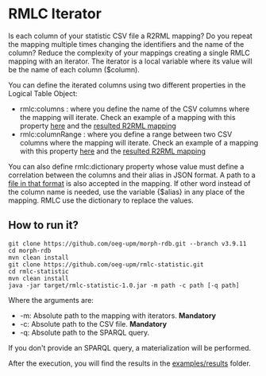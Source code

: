 # RMLC Iterator
Is each column of your statistic CSV file a R2RML mapping? Do you repeat the mapping multiple times changing the 
identifiers and the name of the column? Reduce the complexity of your mappings creating a single RMLC mapping
with an iterator. The iterator is a local variable where its value will be the name of each column ($column).

You can define the iterated columns using two different properties in the Logical Table Object:
+ rmlc:columns : where you define the name of the CSV columns where the mapping will iterate. Check an example of a mapping
with this property [here](https://github.com/oeg-upm/rmlc-statistic/blob/master/examples/mappings/2016-P21-columns.rmlc.ttl) and
the [resulted R2RML mapping](https://github.com/oeg-upm/rmlc-statistic/blob/master/examples/mappings/2016-P21-columns.r2rml.ttl)
+ rmlc:columnRange : where you define a range between two CSV columns where the mapping will iterate. Check an 
example of a mapping with this property [here](https://github.com/oeg-upm/rmlc-statistic/blob/master/examples/mappings/2016-P21-range.rmlc.ttl)
and the [resulted R2RML mapping](https://github.com/dachafra/rmlc-statistic/blob/master/examples/mappings/2016-P21-range.r2rml.ttl)

You can also define rmlc:dictionary property whose value must define a correlation between the columns and their alias in JSON format. 
A path to a [file in that format](https://github.com/oeg-upm/rmlc-statistic/blob/master/examples/json/dictionary.json) is also accepted 
in the mapping. If other word instead of the column name is needed, use the variable {$alias} in any place of the mapping. RMLC use
the dictionary to replace the values.



## How to run it?
```
git clone https://github.com/oeg-upm/morph-rdb.git --branch v3.9.11
cd morph-rdb
mvn clean install
git clone https://github.com/oeg-upm/rmlc-statistic.git
cd rmlc-statistic
mvn clean install
java -jar target/rmlc-statistic-1.0.jar -m path -c path [-q path]
```
Where the arguments are:
+ -m: Absolute path to the mapping with iterators. **Mandatory**
+ -c: Absolute path to the CSV file. **Mandatory**
+ -q: Absolute path to the SPARQL query.

If you don't provide an SPARQL query, a materialization will be performed. 

After the execution, you will find the results in the [examples/results](https://github.com/oeg-upm/rmlc-statistic/blob/master/examples/results) folder.
